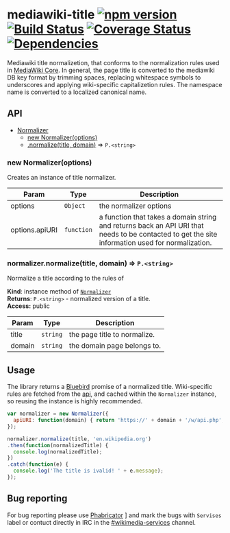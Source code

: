 # mediawiki-title [![npm version](https://badge.fury.io/js/mediawiki-title.svg)](https://badge.fury.io/js/mediawiki-title) [![Build Status](https://travis-ci.org/wikimedia/mediawiki-title.svg?branch=master)](https://travis-ci.org/wikimedia/mediawiki-title) [![Coverage Status](https://coveralls.io/repos/github/wikimedia/mediawiki-title/badge.svg?branch=master)](https://coveralls.io/github/wikimedia/mediawiki-title?branch=master) [![Dependencies](https://david-dm.org/wikimedia/mediawiki-title.svg?branch=master)](https://david-dm.org/wikimedia/mediawiki-title?branch=master)

Mediawiki title normalizetion, that conforms to the normalization rules used in [MediaWiki Core](https://www.mediawiki.org/wiki/API:Query#Title_normalization).
In general, the page title is converted to the mediawiki DB key format by trimming spaces, replacing whitespace symbols to underscores
and applying wiki-specific capitalizetion rules. The namespace name is converted to a localized canonical name.

<a name="API"></a>
## API

* [Normalizer](#Normalizer)
    * [new Normalizer(options)](#new_Normalizer_new)
    * [.normalize(title, domain)](#Normalizer+normalize) ⇒ <code>P.&lt;string&gt;</code>

<a name="new_Normalizer_new"></a>
### new Normalizer(options)
Creates an instance of title normalizer.

| Param | Type | Description |
| --- | --- | --- |
| options | <code>Object</code> | the normalizer options |
| options.apiURI | <code>function</code> | a function                 that takes a domain string and returns back                 an API URI that needs to be contacted to get                 the site information used for normalization. |

<a name="Normalizer+normalize"></a>
### normalizer.normalize(title, domain) ⇒ <code>P.&lt;string&gt;</code>
Normalize a title according to the rules of <domain>

**Kind**: instance method of <code>[Normalizer](#Normalizer)</code>  
**Returns**: <code>P.&lt;string&gt;</code> - normalized version of a title.  
**Access:** public  

| Param | Type | Description |
| --- | --- | --- |
| title | <code>string</code> | the page title to normalize. |
| domain | <code>string</code> | the domain page belongs to. |

## Usage

The library returns a [Bluebird](bluebirdjs.com) promise of a normalized title. 
Wiki-specific rules are fetched from the [api](en.wikipedia.org/w/api.php), and
cached within the `Normalizer` instance, so reusing the instance is highly recommended.

```javascript
var normalizer = new Normalizer({
  apiURI: function(domain) { return 'https://' + domain + '/w/api.php'; }
});

normalizer.normalize(title, 'en.wikipedia.org')
.then(function(normalizedTitle) {
  console.log(normalizedTitle);
})
.catch(function(e) {
  console.log('The title is ivalid! ' + e.message);
});
```

## Bug reporting

For bug reporting please use [Phabricator](https://phabricator.wikimedia.org/tag/services/) ]
and mark the bugs with `Servises` label or contuct directly in IRC in the [#wikimedia-services](http://webchat.freenode.net/?channels=wikimedia-services) channel.


